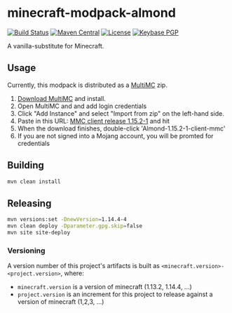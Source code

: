 # minecraft-modpack-almond

[![Build Status](https://img.shields.io/travis/rremer/minecraft-modpack-almond)](https://travis-ci.org/rremer/minecraft-modpack-almond)
[![Maven Central](https://img.shields.io/nexus/r/com.github.rremer/minecraft-modpack-almond?server=https%3A%2F%2Foss.sonatype.org)](https://search.maven.org/artifact/com.github.rremer/minecraft-modpack-almond/1.15.2-1/jar)
[![License](https://img.shields.io/github/license/rremer/minecraft-modpack-almond)](https://opensource.org/licenses/MIT)
[![Keybase PGP](https://img.shields.io/keybase/pgp/rremer)](https://keybase.io/rremer/pgp_keys.asc)

A vanilla-substitute for Minecraft.

## Usage

Currently, this modpack is distributed as a [MultiMC] zip.

1. [Download MultiMC] and install.
2. Open MultiMC and and add login credentials
3. Click "Add Instance" and select "Import from zip" on the left-hand side.
4. Paste in this URL: [MMC client release 1.15.2-1] and hit <Enter> 
5. When the download finishes, double-click 'Almond-1.15.2-1-client-mmc'
6. If you are not signed into a Mojang account, you will be promted for credentials

## Building

```sh
mvn clean install
```

## Releasing

```sh
mvn versions:set -DnewVersion=1.14.4-4
mvn clean deploy -Dparameter.gpg.skip=false
mvn site site-deploy
```

### Versioning

A version number of this project's artifacts is built as ```<minecraft.version>-<project.version>```, where:
* ```minecraft.version``` is a version of minecraft (1.13.2, 1.14.4, ...)
* ```project.version``` is an increment for this project to release against a version of minecraft (1,2,3, ...)

[MultiMC]:https://multimc.org/
[Download MultiMC]:https://multimc.org/#Download
[MMC client release 1.15.2-1]:https://storage.googleapis.com/minecraft-modpack-almond/1.15.2/Almond-1.15.2-client-mmc.zip
